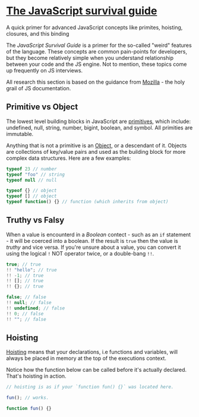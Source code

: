 # [The JavaScript survival guide](https://www.youtube.com/watch?v=9emXNzqCKyg)
A quick primer for advanced JavaScript concepts like primites, hoisting, closures, and this binding

The _JavaScript Survival Guide_ is a primer for the so-called "weird" features of the language. These concepts are common pain-points for developers, but they become relatively simple when you understand relationship between your code and the JS engine. Not to mention, these topics come up frequently on JS interviews.

All research this section is based on the guidance from [Mozilla](https://developer.mozilla.org/) - the holy grail of JS documentation.

## Primitive vs Object

The lowest level building blocks in JavaScript are [primitives](https://developer.mozilla.org/en-US/docs/Glossary/Primitive), which include: undefined, null, string, number, bigint, boolean, and symbol. All primities are immutable.

Anything that is not a primitive is an [Object](https://developer.mozilla.org/en-US/docs/Web/JavaScript/Reference/Global_Objects/Object), or a descendant of it. Objects are collections of key/value pairs and used as the building block for more complex data structures. Here are a few examples:

```js
typeof 23 // number
typeof "foo" // string
typeof null // null

typeof {} // object
typeof [] // object
typeof function() {} // function (which inherits from object)
```

## Truthy vs Falsy

When a value is encounterd in a _Boolean_ contect - such as an `if` statement - it will be coerced into a boolean. If the result is `true` then the value is _truthy_ and vice versa. If you're unsure about a value, you can convert it using the logical `!` NOT operator twice, or a double-bang `!!`.

```js
true; // true
!! "hello"; // true
!! -1; // true
!! []; // true
!! {}; // true

false; // false
!! null; // false
!! undefined; // false
!! 0; // false
!! ""; // false
```

## Hoisting

[Hoisting](https://developer.mozilla.org/en-US/docs/Glossary/Hoisting) means that your declarations, i.e functions and variables, will always be placed in memory at the top of the executions context.

Notice how the function below can be called before it's actually declared. That's hoisting in action.

```js
// hoisting is as if your `function fun() {}` was located here.

fun(); // works.

function fun() {}
```